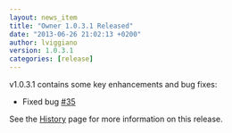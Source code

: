 ```yaml
---
layout: news_item
title: "Owner 1.0.3.1 Released"
date: "2013-06-26 21:02:13 +0200"
author: lviggiano
version: 1.0.3.1
categories: [release]
---
```


v1.0.3.1 contains some key enhancements and bug fixes:

 * Fixed bug [#35](https://github.com/lviggiano/owner/issues/35)

See the [History](/docs/history/) page for more information on this release.
